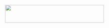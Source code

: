 <p align="left"><a href="https://heroku.com/deploy?template=https://github.com/AUGSTUN/caatttsfirrepies"> <img src="https://img.shields.io/badge/Deploy%20To%20Heroku-purple?style=for-the-badge&logo=heroku" width="320" height="58.45"/></a></p>
